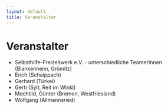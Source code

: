 ```yaml
---
layout: default
title: Veranstalter
---
```

# Veranstalter

- Selbsthilfe-Freizeitwerk e.V. - unterschiedliche TeamerInnen (Blankenheim,
  Grömitz)
- Erich (Schaippach)
- Gerhard (Türkei)
- Gerti (Sylt, Reit im Winkl)
- Mechtild, Günter (Bremen, Westfriesland)
- Wolfgang (Allmannsried)
